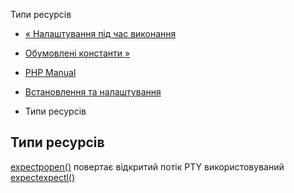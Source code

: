 Типи ресурсів

-   [« Налаштування під час виконання](expect.configuration.md)
    
-   [Обумовлені константи »](expect.constants.md)
    
-   [PHP Manual](index.md)
    
-   [Встановлення та налаштування](expect.setup.md)
    
-   Типи ресурсів
    

## Типи ресурсів

[expectpopen()](function.expect-popen.html) повертає відкритий потік PTY використовуваний [expectexpectl()](function.expect-expectl.html)